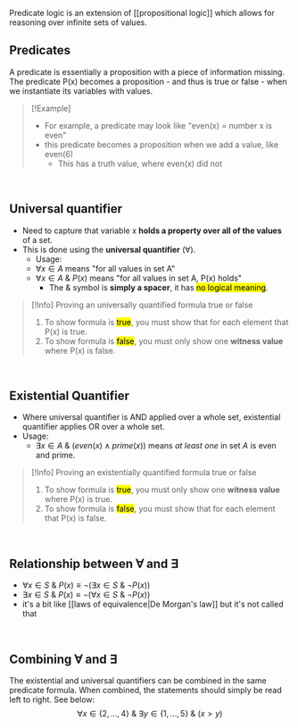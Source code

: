 Predicate logic is an extension of [[propositional logic]] which allows for reasoning over infinite sets of values.

## Predicates
A predicate is essentially a proposition with a piece of information missing. The predicate P(x) becomes a proposition - and thus is true or false - when we instantiate its variables with values.

> [!Example]
> - For example, a predicate may look like "even(x) = number x is even"
> - this predicate becomes a proposition when we add a value, like even(6)
> 	- This has a truth value, where even(x) did not

<br>

## Universal quantifier
- Need to capture that variable x **holds a property over all of the values** of a set.
- This is done using the **universal quantifier** ($\forall$).
	- Usage:
	- $\forall x \in A$ means "for all values in set A"
	-  $\forall x \in A \  \&\  P(x)$ means "for all values in set A, P(x) holds"
		- The $\&$ symbol is **simply a spacer**, it has <mark class="hltr-blue">no logical meaning</mark>.

> [!Info] Proving an universally quantified formula true or false
>1. To show formula is <mark class="hltr-green">true</mark>, you must show that for each element that P(x) is true.
>2. To show formula is <mark class="hltr-red">false</mark>, you must only show one **witness value** where P(x) is false.

<br>

## Existential Quantifier
- Where universal quantifier is AND applied over a whole set, existential quantifier applies OR over a whole set.
- Usage:
	- $\exists x \in A\ \&\  (even(x) \land prime(x))$ means *at least one* in set $A$ is even and prime.

> [!Info] Proving an existentially quantified formula true or false
> 1. To show formula is <mark class="hltr-green">true</mark>, you must only show one **witness value** where P(x) is true.
> 2. To show formula is <mark class="hltr-red">false</mark>, you must show that for each element that P(x) is false.

<br>

## Relationship between $\forall$ and $\exists$
- $\forall x \in S \ \& \ P(x) \equiv ¬(\exists x \in S \ \& \ ¬P(x))$
- $\exists x \in S \ \& \ P(x) \equiv ¬(\forall x \in S \ \& \ ¬P(x))$
- it's a bit like [[laws of equivalence|De Morgan's law]] but it's not called that
<br>

## Combining $\forall$ and $\exists$
The existential and universal quantifiers can be combined in the same predicate formula. When combined, the statements should simply be read left to right. See below:
$$
\forall x \in \{2,...,4\} \ \& \ \exists y \in \{1,...,5\}\ \& \ (x>y)
$$